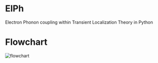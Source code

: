 # ElPh

Electron Phonon coupling within Transient Localization Theory in Python

# Flowchart

![flowchart](https://github.com/lucassamir/TLoc/blob/makena/new_flow.png?raw=true)
